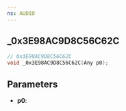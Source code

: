 ```yaml
---
ns: AUDIO
---
```

## _0x3E98AC9D8C56C62C

```c
// 0x3E98AC9D8C56C62C
void _0x3E98AC9D8C56C62C(Any p0);
```

## Parameters
* **p0**:
